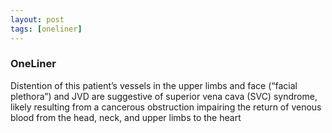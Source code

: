 ```yaml
---
layout: post
tags: [oneliner]
---
```



### OneLiner

Distention of this patient’s vessels in the upper limbs and face (“facial plethora”) and JVD are suggestive of superior vena cava (SVC) syndrome, likely resulting from a cancerous obstruction impairing the return of venous blood from the head, neck, and upper limbs to the heart
